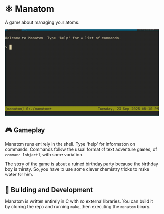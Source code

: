 # ⚛️ Manatom
A game about managing your atoms.

![demo](demo.gif)

## 🎮 Gameplay
Manatom runs entirely in the shell. Type 'help' for information on commands.
Commands follow the usual format of text adventure games, of `command
[object]`, with some variation.

The story of the game is about a ruined birthday party because the birthday boy
is thirsty. So, you have to use some clever chemistry tricks to make water for
him.

## 🔧 Building and Development
Manatom is written entirely in C with no external libraries. You can build it
by cloning the repo and running `make`, then executing the `manatom` binary.
